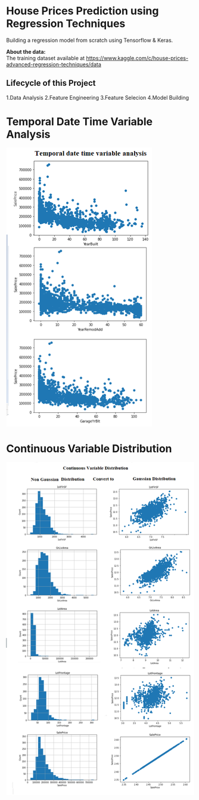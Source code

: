 # House Prices Prediction using Regression Techniques
Building a regression model from scratch using Tensorflow & Keras.<br>

**About the data:**<br>
The training dataset available at https://www.kaggle.com/c/house-prices-advanced-regression-techniques/data

## Lifecycle of this Project

1.Data Analysis
2.Feature Engineering
3.Feature Selecion
4.Model Building


# Temporal Date Time Variable Analysis

![](temp.png)

# Continuous Variable Distribution

![](gaussian.png)




